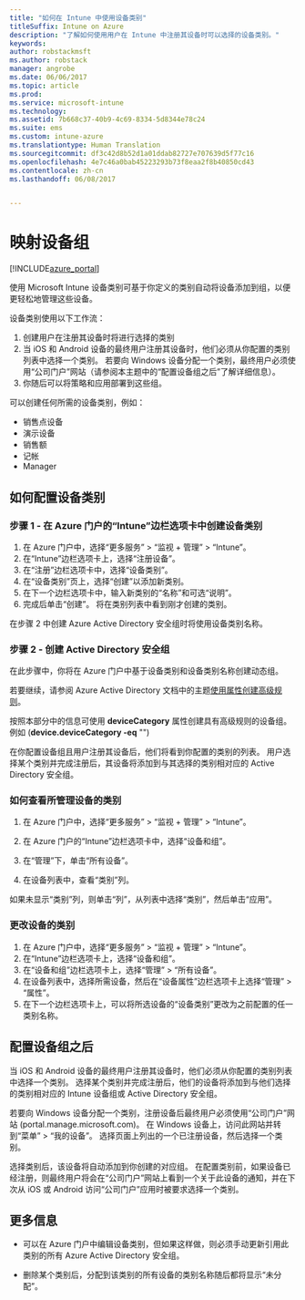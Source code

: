 ```yaml
---
title: "如何在 Intune 中使用设备类别"
titleSuffix: Intune on Azure
description: "了解如何使用用户在 Intune 中注册其设备时可以选择的设备类别。"
keywords: 
author: robstackmsft
ms.author: robstack
manager: angrobe
ms.date: 06/06/2017
ms.topic: article
ms.prod: 
ms.service: microsoft-intune
ms.technology: 
ms.assetid: 7b668c37-40b9-4c69-8334-5d8344e78c24
ms.suite: ems
ms.custom: intune-azure
ms.translationtype: Human Translation
ms.sourcegitcommit: df3c42d8b52d1a01ddab82727e707639d5f77c16
ms.openlocfilehash: 4e7c46a0bab45223293b73f8eaa2f8b40850cd43
ms.contentlocale: zh-cn
ms.lasthandoff: 06/08/2017


---
```


# <a name="map-device-groups"></a>映射设备组


[!INCLUDE[azure_portal](./includes/azure_portal.md)]

使用 Microsoft Intune 设备类别可基于你定义的类别自动将设备添加到组，以便更轻松地管理这些设备。

设备类别使用以下工作流：
1. 创建用户在注册其设备时将进行选择的类别
3. 当 iOS 和 Android 设备的最终用户注册其设备时，他们必须从你配置的类别列表中选择一个类别。 若要向 Windows 设备分配一个类别，最终用户必须使用“公司门户”网站（请参阅本主题中的“配置设备组之后”了解详细信息）。
4. 你随后可以将策略和应用部署到这些组。

可以创建任何所需的设备类别，例如：
- 销售点设备
- 演示设备
- 销售额
- 记帐
- Manager

## <a name="how-to-configure-device-categories"></a>如何配置设备类别

### <a name="step-1---create-device-categories-in-the-intune-blade-of-the-azure-portal"></a>步骤 1 - 在 Azure 门户的“Intune”边栏选项卡中创建设备类别
1. 在 Azure 门户中，选择“更多服务” > “监视 + 管理” > “Intune”。
3. 在“Intune”边栏选项卡上，选择“注册设备”。
3. 在“注册”边栏选项卡中，选择“设备类别”。
4. 在“设备类别”页上，选择“创建”以添加新类别。
5. 在下一个边栏选项卡中，输入新类别的“名称”和可选“说明”。
6. 完成后单击“创建”。 将在类别列表中看到刚才创建的类别。

在步骤 2 中创建 Azure Active Directory 安全组时将使用设备类别名称。

### <a name="step-2---create-azure-active-directory-security-groups"></a>步骤 2 - 创建 Active Directory 安全组
在此步骤中，你将在 Azure 门户中基于设备类别和设备类别名称创建动态组。

若要继续，请参阅 Azure Active Directory 文档中的主题[使用属性创建高级规则](https://azure.microsoft.com/documentation/articles/active-directory-accessmanagement-groups-with-advanced-rules/#using-attributes-to-create-rules-for-device-objects)。 

按照本部分中的信息可使用 **deviceCategory** 属性创建具有高级规则的设备组。 例如 (**device.deviceCategory -eq** "*<the device category name you got from the Intune portal>*")

在你配置设备组且用户注册其设备后，他们将看到你配置的类别的列表。 用户选择某个类别并完成注册后，其设备将添加到与其选择的类别相对应的 Active Directory 安全组。

### <a name="how-to-view-the-categories-of-devices-you-manage"></a>如何查看所管理设备的类别

1.  在 Azure 门户中，选择“更多服务” > “监视 + 管理” > “Intune”。

2. 在 Azure 门户的“Intune”边栏选项卡中，选择“设备和组”。

3.  在“管理”下，单击“所有设备”。

4.  在设备列表中，查看“类别”列。

如果未显示“类别”列，则单击“列”，从列表中选择“类别”，然后单击“应用”。

### <a name="to-change-the-category-of-a-device"></a>更改设备的类别

1. 在 Azure 门户中，选择“更多服务” > “监视 + 管理” > “Intune”。
3. 在“Intune”边栏选项卡上，选择“设备和组”。
4. 在“设备和组”边栏选项卡上，选择“管理” > “所有设备”。
5. 在设备列表中，选择所需设备，然后在“设备属性”边栏选项卡上选择“管理” > “属性”。
6. 在下一个边栏选项卡上，可以将所选设备的“设备类别”更改为之前配置的任一类别名称。

## <a name="after-you-configure-device-groups"></a>配置设备组之后

当 iOS 和 Android 设备的最终用户注册其设备时，他们必须从你配置的类别列表中选择一个类别。 选择某个类别并完成注册后，他们的设备将添加到与他们选择的类别相对应的 Intune 设备组或 Active Directory 安全组。

若要向 Windows 设备分配一个类别，注册设备后最终用户必须使用“公司门户”网站 (portal.manage.microsoft.com)。 在 Windows 设备上，访问此网站并转到“菜单” > “我的设备”。 选择页面上列出的一个已注册设备，然后选择一个类别。 

选择类别后，该设备将自动添加到你创建的对应组。 在配置类别前，如果设备已经注册，则最终用户将会在“公司门户”网站上看到一个关于此设备的通知，并在下次从 iOS 或 Android 访问“公司门户”应用时被要求选择一个类别。

## <a name="further-information"></a>更多信息
- 可以在 Azure 门户中编辑设备类别，但如果这样做，则必须手动更新引用此类别的所有 Azure Active Directory 安全组。

- 删除某个类别后，分配到该类别的所有设备的类别名称随后都将显示“未分配”。



